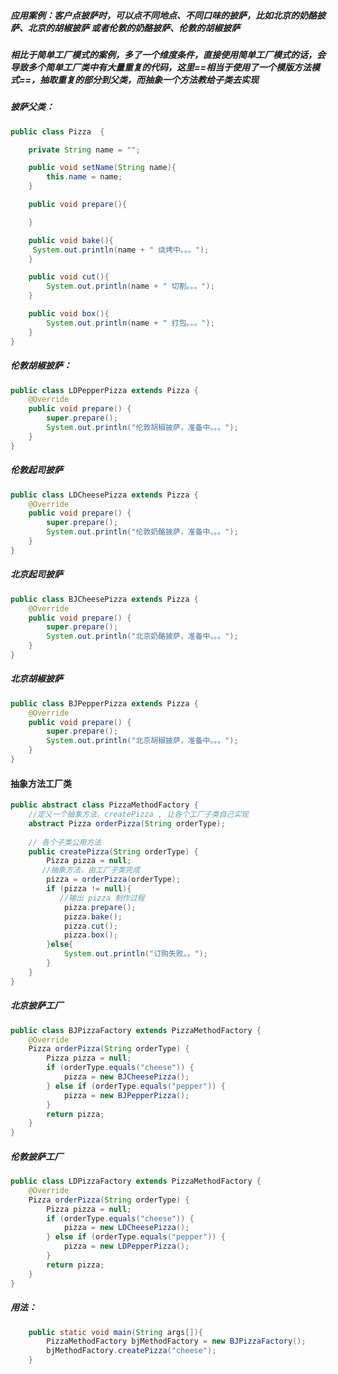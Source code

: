 ##### 应用案例：客户点披萨时，可以点不同地点、不同口味的披萨，比如北京的奶酪披萨、北京的胡椒披萨 或者伦敦的奶酪披萨、伦敦的胡椒披萨



##### 相比于简单工厂模式的案例，多了一个维度条件，直接使用简单工厂模式的话，会导致多个简单工厂类中有大量重复的代码，这里==相当于使用了一个模版方法模式==，抽取重复的部分到父类，而抽象一个方法教给子类去实现



##### 披萨父类：

```java
public class Pizza  {

    private String name = "";

    public void setName(String name){
        this.name = name;
    }

    public void prepare(){

    }

    public void bake(){
     System.out.println(name + " 烧烤中。。。");
    }

    public void cut(){
        System.out.println(name + " 切割。。。");
    }

    public void box(){
        System.out.println(name + " 打包。。。");
    }
}
```

##### 伦敦胡椒披萨：

```java
public class LDPepperPizza extends Pizza {
    @Override
    public void prepare() {
        super.prepare();
        System.out.println("伦敦胡椒披萨，准备中。。。");
    }
}
```

##### 伦敦起司披萨

```java
public class LDCheesePizza extends Pizza {
    @Override
    public void prepare() {
        super.prepare();
        System.out.println("伦敦奶酪披萨，准备中。。。");
    }
}
```

##### 北京起司披萨

```java
public class BJCheesePizza extends Pizza {
    @Override
    public void prepare() {
        super.prepare();
        System.out.println("北京奶酪披萨，准备中。。。");
    }
}
```

##### 北京胡椒披萨

```java
public class BJPepperPizza extends Pizza {
    @Override
    public void prepare() {
        super.prepare();
        System.out.println("北京胡椒披萨，准备中。。。");
    }
}
```



#### 抽象方法工厂类

```java
public abstract class PizzaMethodFactory {
    //定义一个抽象方法，createPizza , 让各个工厂子类自己实现
    abstract Pizza orderPizza(String orderType);
  
  	// 各个子类公用方法
    public createPizza(String orderType) {
        Pizza pizza = null;
       //抽象方法，由工厂子类完成
        pizza = orderPizza(orderType); 
        if (pizza != null){
           //输出 pizza 制作过程
            pizza.prepare();
            pizza.bake();
            pizza.cut();
            pizza.box();
        }else{
            System.out.println("订购失败。。");
        }
    }
}
```



##### 北京披萨工厂

```java
public class BJPizzaFactory extends PizzaMethodFactory {
    @Override
    Pizza orderPizza(String orderType) {
        Pizza pizza = null;
        if (orderType.equals("cheese")) {
            pizza = new BJCheesePizza();
        } else if (orderType.equals("pepper")) {
            pizza = new BJPepperPizza();
        }
        return pizza;
    }
}
```



##### 伦敦披萨工厂

```java
public class LDPizzaFactory extends PizzaMethodFactory {
    @Override
    Pizza orderPizza(String orderType) {
        Pizza pizza = null;
        if (orderType.equals("cheese")) {
            pizza = new LDCheesePizza();
        } else if (orderType.equals("pepper")) {
            pizza = new LDPepperPizza();
        }
        return pizza;    
    }
}
```



##### 用法：

```java
    public static void main(String args[]){
        PizzaMethodFactory bjMethodFactory = new BJPizzaFactory();
        bjMethodFactory.createPizza("cheese");
    }
```



